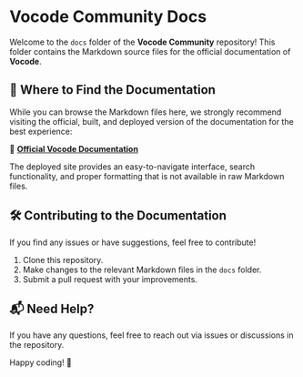 # Vocode Community Docs

Welcome to the `docs` folder of the **Vocode Community** repository! This folder contains the Markdown source files for the official documentation of **Vocode**.

## 📖 Where to Find the Documentation

While you can browse the Markdown files here, we strongly recommend visiting the official, built, and deployed version of the documentation for the best experience:

🔗 **[Official Vocode Documentation](https://vocode-docs.netlify.app)**

The deployed site provides an easy-to-navigate interface, search functionality, and proper formatting that is not available in raw Markdown files.

## 🛠 Contributing to the Documentation

If you find any issues or have suggestions, feel free to contribute!

1. Clone this repository.
2. Make changes to the relevant Markdown files in the `docs` folder.
3. Submit a pull request with your improvements.

<!-- For contribution guidelines, please refer to the [Contributing Guide](../CONTRIBUTING.md). -->

## 📬 Need Help?
If you have any questions, feel free to reach out via issues or discussions in the repository.

Happy coding! 🚀

